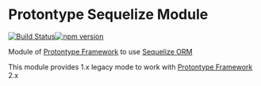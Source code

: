 # Protontype Sequelize Module
[![Build Status](https://travis-ci.org/protontype/protontype-sequelize.svg?branch=master)](https://travis-ci.org/protontype/protontype-sequelize)[![npm version](https://badge.fury.io/js/protontype-sequelize.svg)](https://badge.fury.io/js/protontype-sequelize)

Module of [Protontype Framework](https://github.com/protontype/protontype) to use [Sequelize ORM](http://docs.sequelizejs.com/)

This module provides 1.x legacy mode to work with [Protontype Framework](https://github.com/protontype/protontype) 2.x